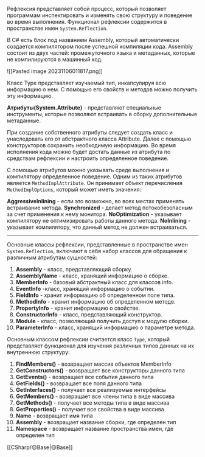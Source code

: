 Рефлексия представляет собой процесс, который позволяет программам инспектировать и изменять свою структуру и поведение во время выполнения.
Функционал рефлексии содержится в пространстве имен `System.Reflection`. 

В C# есть блок под названием Assembly, который автоматически создается компилятором после успешной компиляции кода. Assembly состоит из двух частей: промежуточного языка и метаданных, которые не компилируются в машинный код.

![[Pasted image 20231106011817.png]]

Класс Type представляет изучаемый тип, инкапсулируя всю информацию о нем. С помощью его свойств и методов можно получить эту информацию.

**Атрибуты(System.Attribute)** - представляют специальные инструменты, которые позволяют встраивать в сборку дополнительные метаданные. 

При создание собственного атрибуты следует создать класс и унаследовать его от абстрактного класса Attribute. Далее с помощью конструкторов сохранить необходимую информацию. Во время исполнения кода можно будет достать данные из атрибута по средствам рефлексии и настроить определенное поведение.

С помощью атрибутов можно указывать среде выполнения и компилятору определенное поведение. Одним из таких атрибутов является `MethodImplAttribute`. Он принимает объект перечисления `MethodImplOptions`, который может иметь значения:

**AggressiveInlining** - если это возможно, во всех местах применять встраивание метода.
**Synchronized** - делает метод потокобезопасным за счет применения к нему монитора.
**NoOptimization** - указывает компилятору не оптимизировать работы данного метода.
**NoInlining** - указывает компилятору, что данный метод не должен встраиваться.

---
Основные классы рефлексии, представленные в пространстве имен `System.Reflection`, включают в себя набор классов для обращения к различным атрибутам сущностей:

1. **Assembly** - класс, представляющий сборку.
2. **AssemblyName** - класс, хранящий информацию о сборке.
3. **MemberInfo** - базовый абстрактный класc для классов info.
4. **EventInfo** -класс, хранящий информацию о событии.
5. **FieldInfo** - хранит информацию об определенном поле типа.
6. **MethodInfo** - хранит информацию об определенном методе.
7. **PropertyInfo** - хранит информацию о свойстве.
8. **ConstructorInfo** - класс, представляющий конструктор.
9. **Module** - класс, позволяющий получить доступ к модулю сборки.
10. **ParameterInfo** - класс, хранящий информацию о параметре метода.

Основным классом рефлексии считается класс `Type`, который представляет функционал для изучения различных типов данных на их внутреннюю структуру:

1. **FindMembers()** - возвращает массив объектов MemberInfo
2. **GetConstructors()** - возвращает все конструкторы данного типа
3. **GetEvents()** - возвращает все события данного типа
4. **GetFields()** - возвращает все поля данного типа
5. **GetInterfaces()** - получает все реализуемые интерфейсы
6. **GetMembers()** - возвращает все члены типа в виде массива
7. **GetMethods()** - получает все методы типа в виде массива
8. **GetProperties()** - получает все свойства в виде массива
9. **Name** - возвращает имя типа
10. **Assembly** - возвращает название сборки, где определен тип
11. **Namespace** - возвращает название пространства имен, где определен тип

[[СSharp/🟡Base|🟡Base]]